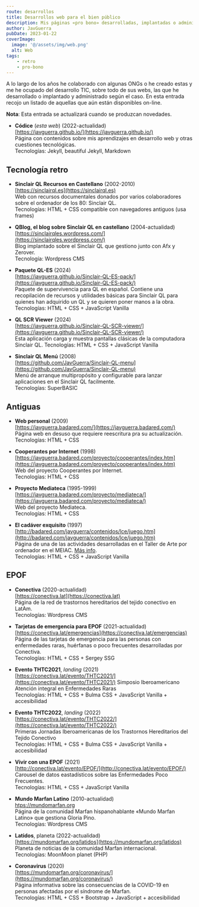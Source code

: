 ```yaml
---
route: desarrollos
title: Desarrollos web para el bien público
description: Mis páginas «pro bono» desarrolladas, implantadas o administradas.
author: JavGuerra
pubDate: 2023-01-22
coverImage:
  image: '@/assets/img/web.png'
  alt: Web
tags:
    - retro
    - pro-bono
---
```


A lo largo de los años he colaborado con algunas ONGs o he creado estas y me he ocupado del desarrollo TIC, sobre todo de sus webs, las que he desarrollado o implantado y administrado según el caso. En esta entrada recojo un listado de aquellas que aún están disponibles on-line.

<span class="note">**Nota**: Esta entrada se actualizará cuando se produzcan novedades.</span>

* __Códice__ (_esta web_) (2022-actualidad)   
[https://javguerra.github.io/](https://javguerra.github.io/)  
Página con contenidos sobre mis aprendizajes en desarrollo web y otras cuestiones tecnológicas.  
Tecnologías: Jekyll, beautiful Jekyll, Markdown

## Tecnología retro

* __Sinclair QL Recursos en Castellano__ (2002-2010)  
[https://sinclairql.es](https://sinclairql.es)  
Web con recursos documentales donados por varios colaboradores sobre el ordenador de los 80: Sinclair QL.  
Tecnologías: HTML + CSS compatible con navegadores antiguos (usa frames)

* __QBlog, el blog sobre Sinclair QL en castellano__ (2004-actualidad)  
[https://sinclairqles.wordpress.com/](https://sinclairqles.wordpress.com/)  
Blog implantado sobre el Sinclair QL que gestiono junto con Afx y Zerover.  
Tecnología: Wordpress CMS

* __Paquete QL-ES__ (2024)  
[https://javguerra.github.io/Sinclair-QL-ES-pack/](https://javguerra.github.io/Sinclair-QL-ES-pack/)  
Paquete de supervivencia para QL en español. Contiene una recopilación de recursos y utilidades básicas para Sinclair QL para quienes han adquirido un QL y se quieren poner manos a la obra.  
Tecnologías: HTML + CSS + JavaScript Vanilla  

* __QL SCR Viewer__ (2024)  
[https://javguerra.github.io/Sinclair-QL-SCR-viewer/](https://javguerra.github.io/Sinclair-QL-SCR-viewer/)  
Esta aplicación carga y muestra pantallas clásicas de la computadora Sinclair QL. 
Tecnologías: HTML + CSS + JavaScript Vanilla   

* __Sinclair QL Menú__ (2008)  
[https://github.com/JavGuerra/Sinclair-QL-menu](https://github.com/JavGuerra/Sinclair-QL-menu)  
Menú de arranque multipropósito y configurable para lanzar aplicaciones en el Sinclair QL facilmente.  
Tecnologías: SuperBASIC  

## Antiguas

* __Web personal__ (2009)  
[https://javguerra.badared.com/](https://javguerra.badared.com/)  
Página web en desuso que requiere reescritura pra su actualización.  
Tecnologías: HTML + CSS

* __Cooperantes por Internet__ (1998)  
[https://javguerra.badared.com/proyecto/cooperantes/index.htm](https://javguerra.badared.com/proyecto/cooperantes/index.htm)  
Web del proyecto Cooperantes por Internet.  
Tecnologías: HTML + CSS

* __Proyecto Mediateca__ (1995-1999)  
[https://javguerra.badared.com/proyecto/mediateca/](https://javguerra.badared.com/proyecto/mediateca/)  
Web del proyecto Mediateca.  
Tecnologías: HTML + CSS

* __El cadáver exquisito__ (1997)  
[http://badared.com/javguerra/contenidos/lce/juego.htm](http://badared.com/javguerra/contenidos/lce/juego.htm)  
Página de una de las actividades desarrolladas en el Taller de Arte por ordenador en el MEIAC. [Más info](/blog/el-cadaver-exquisito).  
Tecnologías: HTML + CSS + JavaScript Vanilla

## EPOF

* __Conectiva__ (2020-actualidad)  
[https://conectiva.lat](https://conectiva.lat)  
Página de la red de trastornos hereditarios del tejido conectivo en LatAm.  
Tecnologías: Wordpress CMS

* __Tarjetas de emergencia para EPOF__ (2021-actualidad)  
[https://conectiva.lat/emergencias](https://conectiva.lat/emergencias)  
Página de las tarjetas de emergencia para las personas con enfermedades raras, huérfanas o poco frecuentes desarrolladas por Conectiva.  
Tecnologías: HTML + CSS + Sergey SSG

* __Evento THTC2021__, _landing_ (2021)  
[https://conectiva.lat/evento/THTC2021/](https://conectiva.lat/evento/THTC2021/) 
 Simposio Iberoamericano Atención integral en Enfermedades Raras  
Tecnologías: HTML + CSS + Bulma CSS + JavaScript Vanilla + accesibilidad

* __Evento THTC2022__, _landing_ (2022)  
[https://conectiva.lat/evento/THTC2022/](https://conectiva.lat/evento/THTC2022/)  
Primeras Jornadas Iberoamericanas de los Trastornos Hereditarios del Tejido Conectivo  
Tecnologías: HTML + CSS + Bulma CSS + JavaScript Vanilla + accesibilidad

* __Vivir con una EPOF__ (2021)  
[http://conectiva.lat/evento/EPOF/](http://conectiva.lat/evento/EPOF/)  
Carousel de datos eastadísticos sobre las Enfermedades Poco Frecuentes.  
Tecnologías: HTML + CSS + JavaScript Vanilla

* __Mundo Marfan Latino__ (2010-actualidad)  
[htps://mundomarfan.org](https://mundomarfan.org)  
Página de la comunidad Marfan hispanohablante «Mundo Marfan Latino» que gestiona Gloria Pino.  
Tecnologías: Wordpress CMS

* __Latidos__, planeta (2022-actualidad)  
[https://mundomarfan.org/latidos](https://mundomarfan.org/latidos)  
Planeta de noticias de la comunidad Marfan internacional.  
Tecnologías: MoonMoon planet (PHP)

* __Coronavirus__ (2020)  
[https://mundomarfan.org/coronavirus/](https://mundomarfan.org/coronavirus/)  
Página informativa sobre las consecuencias de la COVID-19 en personas afectadas por el síndrome de Marfan.  
Tecnologías: HTML + CSS + Bootstrap + JavaScript + accesibilidad
